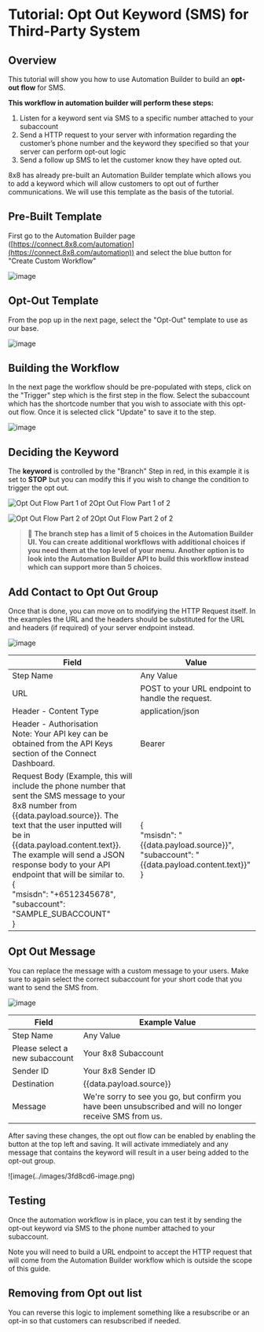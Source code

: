# Tutorial: Opt Out Keyword (SMS) for Third-Party System

## Overview

This tutorial will show you how to use Automation Builder to build an **opt-out flow** for SMS.

**This workflow in automation builder will perform these steps:**

1. Listen for a keyword sent via SMS to a specific number attached to your subaccount
2. Send a HTTP request to your server with information regarding the customer’s phone number and the keyword they specified so that your server can perform opt-out logic
3. Send a follow up SMS to let the customer know they have opted out.

8x8 has already pre-built an Automation Builder template which allows you to add a keyword which will allow customers to opt out of further communications. We will use this template as the basis of the tutorial.

## Pre-Built Template

First go to the Automation Builder page ([https://connect.8x8.com/automation](https://connect.8x8.com/automation)) and select the blue button for "Create Custom Workflow"

![image](../images/d1aab65-image.png)

## Opt-Out Template

From the pop up in the next page, select the "Opt-Out" template to use as our base.

![image](../images/a6beedd-image.png)

## Building the Workflow

In the next page the workflow should be pre-populated with steps, click on the "Trigger" step which is the first step in the flow. Select the subaccount which has the shortcode number that you wish to associate with this opt-out flow. Once it is selected click "Update" to save it to the step.

![image](../images/03bccf8-image.png)

## Deciding the Keyword

The **keyword** is controlled by the "Branch" Step in red, in this example it is set to **STOP** but you can modify this if you wish to change the condition to trigger the opt out.

![Opt Out Flow Part 1 of 2](../images/83371bc-image.png)Opt Out Flow Part 1 of 2

![Opt Out Flow Part 2 of 2](../images/b1fcb73-image.png)Opt Out Flow Part 2 of 2

> 📘 **The branch step has a limit of 5 choices in the Automation Builder UI. You can create additional workflows with additional choices if you need them at the top level of your menu. Another option is to look into the Automation Builder API to build this workflow instead which can support more than 5 choices.**
>
>

## Add Contact to Opt Out Group

Once that is done, you can move on to modifying the HTTP Request itself. In the examples the URL and the headers should be substituted for the URL and headers (if required) of your server endpoint instead.

![image](../images/23bf390-image.png)

| Field | Value |
| --- | --- |
| Step Name | Any Value |
| URL | POST to your URL endpoint to handle the request. |
| Header - Content Type | application/json |
| Header - Authorisation<br>Note: Your API key can be obtained from the API Keys section of the Connect Dashboard. | Bearer  |
| Request Body (Example, this will include the phone number that sent the SMS message to your 8x8 number from {{data.payload.source}}. The text that the user inputted will be in {{data.payload.content.text}}.<br>The example will send a JSON response body to your API endpoint that will be similar to.<br>{<br>"msisdn": "+6512345678",<br>"subaccount": "SAMPLE_SUBACCOUNT"<br>} | {<br>"msisdn": "{{data.payload.source}}",<br>"subaccount": "{{data.payload.content.text}}"<br>} |

## Opt Out Message

You can replace the message with a custom message to your users. Make sure to again select the correct subaccount for your short code that you want to send the SMS from.

![image](../images/fdb2a07-image.png)

| Field | Example Value |
| --- | --- |
| Step Name | Any Value |
| Please select a new subaccount | Your 8x8 Subaccount |
| Sender ID | Your 8x8 Sender ID |
| Destination | {{data.payload.source}} |
| Message | We're sorry to see you go, but confirm you have been unsubscribed and will no longer receive SMS from us. |

After saving these changes, the opt out flow can be enabled by enabling the button at the top left and saving. It will activate immediately and any message that contains the keyword will result in a user being added to the opt-out group.

![image(../images/3fd8cd6-image.png)

## Testing

Once the automation workflow is in place, you can test it by sending the opt-out keyword via SMS to the phone number attached to your subaccount.

Note you will need to build a URL endpoint to accept the HTTP request that will come from the Automation Builder workflow which is outside the scope of this guide.

## Removing from Opt out list

You can reverse this logic to implement something like a resubscribe or an opt-in so that customers can resubscribed if needed.
